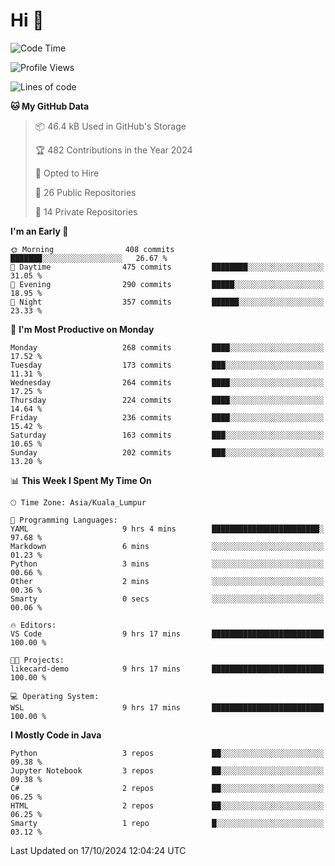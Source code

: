 <h1>Hi 👋</h1>

<!--START_SECTION:waka-->
![Code Time](http://img.shields.io/badge/Code%20Time-755%20hrs%2033%20mins-blue)

![Profile Views](http://img.shields.io/badge/Profile%20Views-0-blue)

![Lines of code](https://img.shields.io/badge/From%20Hello%20World%20I%27ve%20Written-1.3%20million%20lines%20of%20code-blue)

**🐱 My GitHub Data** 

> 📦 46.4 kB Used in GitHub's Storage 
 > 
> 🏆 482 Contributions in the Year 2024
 > 
> 💼 Opted to Hire
 > 
> 📜 26 Public Repositories 
 > 
> 🔑 14 Private Repositories 
 > 
**I'm an Early 🐤** 

```text
🌞 Morning                408 commits         ███████░░░░░░░░░░░░░░░░░░   26.67 % 
🌆 Daytime                475 commits         ████████░░░░░░░░░░░░░░░░░   31.05 % 
🌃 Evening                290 commits         █████░░░░░░░░░░░░░░░░░░░░   18.95 % 
🌙 Night                  357 commits         ██████░░░░░░░░░░░░░░░░░░░   23.33 % 
```
📅 **I'm Most Productive on Monday** 

```text
Monday                   268 commits         ████░░░░░░░░░░░░░░░░░░░░░   17.52 % 
Tuesday                  173 commits         ███░░░░░░░░░░░░░░░░░░░░░░   11.31 % 
Wednesday                264 commits         ████░░░░░░░░░░░░░░░░░░░░░   17.25 % 
Thursday                 224 commits         ████░░░░░░░░░░░░░░░░░░░░░   14.64 % 
Friday                   236 commits         ████░░░░░░░░░░░░░░░░░░░░░   15.42 % 
Saturday                 163 commits         ███░░░░░░░░░░░░░░░░░░░░░░   10.65 % 
Sunday                   202 commits         ███░░░░░░░░░░░░░░░░░░░░░░   13.20 % 
```


📊 **This Week I Spent My Time On** 

```text
🕑︎ Time Zone: Asia/Kuala_Lumpur

💬 Programming Languages: 
YAML                     9 hrs 4 mins        ████████████████████████░   97.68 % 
Markdown                 6 mins              ░░░░░░░░░░░░░░░░░░░░░░░░░   01.23 % 
Python                   3 mins              ░░░░░░░░░░░░░░░░░░░░░░░░░   00.66 % 
Other                    2 mins              ░░░░░░░░░░░░░░░░░░░░░░░░░   00.36 % 
Smarty                   0 secs              ░░░░░░░░░░░░░░░░░░░░░░░░░   00.06 % 

🔥 Editors: 
VS Code                  9 hrs 17 mins       █████████████████████████   100.00 % 

🐱‍💻 Projects: 
likecard-demo            9 hrs 17 mins       █████████████████████████   100.00 % 

💻 Operating System: 
WSL                      9 hrs 17 mins       █████████████████████████   100.00 % 
```

**I Mostly Code in Java** 

```text
Python                   3 repos             ██░░░░░░░░░░░░░░░░░░░░░░░   09.38 % 
Jupyter Notebook         3 repos             ██░░░░░░░░░░░░░░░░░░░░░░░   09.38 % 
C#                       2 repos             ██░░░░░░░░░░░░░░░░░░░░░░░   06.25 % 
HTML                     2 repos             ██░░░░░░░░░░░░░░░░░░░░░░░   06.25 % 
Smarty                   1 repo              █░░░░░░░░░░░░░░░░░░░░░░░░   03.12 % 
```




 Last Updated on 17/10/2024 12:04:24 UTC
<!--END_SECTION:waka-->
